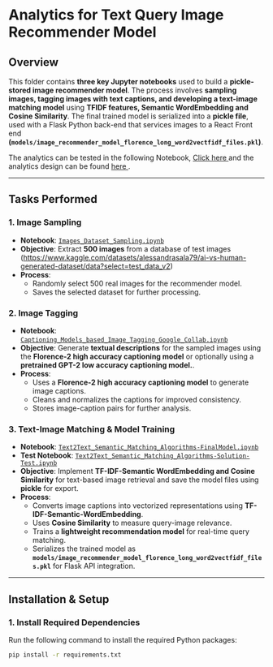 # Analytics for Text Query Image Recommender Model

## Overview

This folder contains **three key Jupyter notebooks** used to build a **pickle-stored image recommender model**. The process involves **sampling images, tagging images with text captions, and developing a text-image matching model** using **TFIDF features, Semantic WordEmbedding and Cosine Similarity**. The final trained model is serialized into a **pickle file**, used with a Flask Python back-end that services images to a React Front end **(`models/image_recommender_model_florence_long_word2vectfidf_files.pkl`)**.

The analytics can be tested in the following Notebook, <a href="https://github.com/yvesmdev/multimodal_retrieval_system/blob/florence_embedding/analytics/Text2Text_Semantic_Matching_Algorithms-Solution-Test.ipynb" target="_blank"> Click here </a> and the analytics design can be found <a href="https://github.com/yvesmdev/multimodal_retrieval_system/blob/florence_embedding/analytics/Text2Text_Semantic_Matching_Algorithms-FinalModel.ipynb" target="_blank"> here </a>.

---

## **Tasks Performed**

### **1. Image Sampling**
- **Notebook**: <a href="https://github.com/yvesmdev/multimodal_retrieval_system/blob/florence_embedding/analytics/Images_Dataset_Sampling.ipynb" target="_blank">`Images_Dataset_Sampling.ipynb`</a>
- **Objective**: Extract **500 images** from a database of test images (https://www.kaggle.com/datasets/alessandrasala79/ai-vs-human-generated-dataset/data?select=test_data_v2)
- **Process**:
  - Randomly select 500 real images for the recommender model.
  - Saves the selected dataset for further processing.

### **2. Image Tagging**
- **Notebook**: <a href="https://github.com/yvesmdev/multimodal_retrieval_system/blob/florence_embedding/analytics/Captioning_Models_based_Image_Tagging_Google_Collab.ipynb">`Captioning_Models_based_Image_Tagging_Google_Collab.ipynb`</a>
- **Objective**: Generate **textual descriptions** for the sampled images using the **Florence-2 high accuracy captioning model**  or optionally using a **pretrained GPT-2 low accuracy captioning model.**.
- **Process**:
  - Uses a **Florence-2 high accuracy captioning model** to generate image captions.
  - Cleans and normalizes the captions for improved consistency.
  - Stores image-caption pairs for further analysis.

### **3. Text-Image Matching & Model Training**
- **Notebook**: <a href="https://github.com/yvesmdev/multimodal_retrieval_system/blob/florence_embedding/analytics/Text2Text_Semantic_Matching_Algorithms-FinalModel.ipynb" target="_blank">`Text2Text_Semantic_Matching_Algorithms-FinalModel.ipynb`</a>
- **Test Notebook**: <a href="https://github.com/yvesmdev/multimodal_retrieval_system/blob/florence_embedding/analytics/Text2Text_Semantic_Matching_Algorithms-Solution-Test.ipynb" target="_blank">`Text2Text_Semantic_Matching_Algorithms-Solution-Test.ipynb`</a>
- **Objective**: Implement **TF-IDF-Semantic WordEmbedding and Cosine Similarity** for text-based image retrieval and save the model files using **pickle** for export.
- **Process**:
  - Converts image captions into vectorized representations using **TF-IDF-Semantic-WordEmbedding**.
  - Uses **Cosine Similarity** to measure query-image relevance.
  - Trains a **lightweight recommendation model** for real-time query matching.
  - Serializes the trained model as **`models/image_recommender_model_florence_long_word2vectfidf_files.pkl`** for Flask API integration.

---

## **Installation & Setup**
### **1. Install Required Dependencies**
Run the following command to install the required Python packages:
```sh
pip install -r requirements.txt
